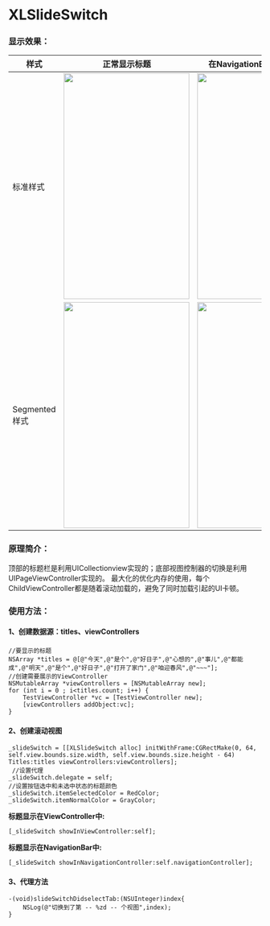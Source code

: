 # XLSlideSwitch

### 显示效果：

| 样式 | 正常显示标题 | 在NavigationBar上显示标题 |
| ---- | ---- | --- |
|标准样式| <img src="https://github.com/mengxianliang/XLSlideSwitch/blob/master/GIF/1-1.gif" width=250 height=449 /> | <img src="https://github.com/mengxianliang/XLSlideSwitch/blob/master/GIF/2-1.gif" width=250 height=449 /> |
|Segmented样式| <img src="https://github.com/mengxianliang/XLSlideSwitch/blob/master/GIF/1-2.gif" width=250 height=449 /> | <img src="https://github.com/mengxianliang/XLSlideSwitch/blob/master/GIF/2-2.gif" width=250 height=449 /> |


### 原理简介：

顶部的标题栏是利用UICollectionview实现的；底部视图控制器的切换是利用UIPageViewController实现的。
最大化的优化内存的使用，每个ChildViewController都是随着滚动加载的，避免了同时加载引起的UI卡顿。

### 使用方法：

#### 1、创建数据源：titles、viewControllers

```objc
//要显示的标题
NSArray *titles = @[@"今天",@"是个",@"好日子",@"心想的",@"事儿",@"都能成",@"明天",@"是个",@"好日子",@"打开了家门",@"咱迎春风",@"~~~"];
//创建需要展示的ViewController
NSMutableArray *viewControllers = [NSMutableArray new];
for (int i = 0 ; i<titles.count; i++) {
    TestViewController *vc = [TestViewController new];
    [viewControllers addObject:vc];
}
```

#### 2、创建滚动视图

```objc
_slideSwitch = [[XLSlideSwitch alloc] initWithFrame:CGRectMake(0, 64, self.view.bounds.size.width, self.view.bounds.size.height - 64) Titles:titles viewControllers:viewControllers];
 //设置代理
_slideSwitch.delegate = self;
//设置按钮选中和未选中状态的标题颜色
_slideSwitch.itemSelectedColor = RedColor;
_slideSwitch.itemNormalColor = GrayColor;
```
**标题显示在ViewController中:**
```objc
[_slideSwitch showInViewController:self];
```
**标题显示在NavigationBar中:**
```objc
[_slideSwitch showInNavigationController:self.navigationController];
```

#### 3、代理方法

```objc
-(void)slideSwitchDidselectTab:(NSUInteger)index{
    NSLog(@"切换到了第 -- %zd -- 个视图",index);
}
```

